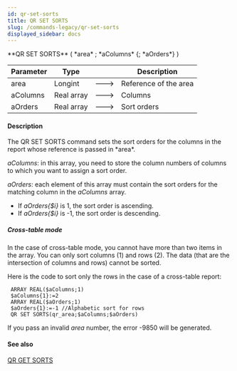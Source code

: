 ```yaml
---
id: qr-set-sorts
title: QR SET SORTS
slug: /commands-legacy/qr-set-sorts
displayed_sidebar: docs
---
```


<!--REF #_command_.QR SET SORTS.Syntax-->**QR SET SORTS** ( *area* ; *aColumns* {; *aOrders*} )<!-- END REF-->
<!--REF #_command_.QR SET SORTS.Params-->
| Parameter | Type |  | Description |
| --- | --- | --- | --- |
| area | Longint | &#x1F852; | Reference of the area |
| aColumns | Real array | &#x1F852; | Columns |
| aOrders | Real array | &#x1F852; | Sort orders |

<!-- END REF-->

#### Description 

<!--REF #_command_.QR SET SORTS.Summary-->The QR SET SORTS command sets the sort orders for the columns in the report whose reference is passed in *area*.<!-- END REF-->

*aColumns*: in this array, you need to store the column numbers of columns to which you want to assign a sort order.

*aOrders*: each element of this array must contain the sort orders for the matching column in the *aColumns* array. 

* If *aOrders{$i}* is 1, the sort order is ascending.
* If *aOrders{$i}* is -1, the sort order is descending.

##### Cross-table mode 

In the case of cross-table mode, you cannot have more than two items in the array. You can only sort columns (1) and rows (2). The data (that are the intersection of columns and rows) cannot be sorted.

Here is the code to sort only the rows in the case of a cross-table report:

```4d
 ARRAY REAL($aColumns;1)
 $aColumns{1}:=2
 ARRAY REAL($aOrders;1)
 $aOrders{1}:=-1 //Alphabetic sort for rows
 QR SET SORTS(qr_area;$aColumns;$aOrders)
```

If you pass an invalid *area* number, the error -9850 will be generated.

#### See also 

[QR GET SORTS](qr-get-sorts.md)  